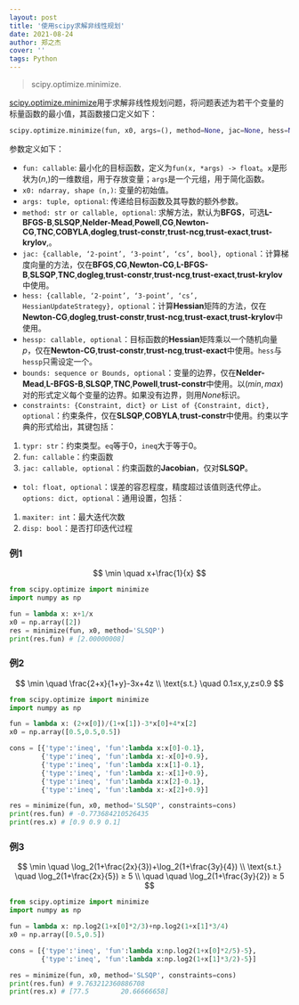 ```yaml
---
layout: post
title: '使用scipy求解非线性规划'
date: 2021-08-24
author: 郑之杰
cover: ''
tags: Python
---
```


> scipy.optimize.minimize.

[scipy.optimize.minimize](https://docs.scipy.org/doc/scipy/reference/generated/scipy.optimize.minimize.html)用于求解非线性规划问题，将问题表述为若干个变量的标量函数的最小值，其函数接口定义如下：

```python
scipy.optimize.minimize(fun, x0, args=(), method=None, jac=None, hess=None, hessp=None, bounds=None, constraints=(), tol=None, callback=None, options=None)
```

参数定义如下：
- `fun: callable`: 最小化的目标函数，定义为`fun(x, *args) -> float`。`x`是形状为$(n,)$的一维数组，用于存放变量；`args`是一个元组，用于简化函数。
- `x0: ndarray, shape (n,)`: 变量的初始值。
- `args: tuple, optional`: 传递给目标函数及其导数的额外参数。
- `method: str or callable, optional`: 求解方法，默认为**BFGS**，可选**L-BFGS-B**,**SLSQP**,**Nelder-Mead**,**Powell**,**CG**,**Newton-CG**,**TNC**,**COBYLA**,**dogleg**,**trust-constr**,**trust-ncg**,**trust-exact**,**trust-krylov**,。
- `jac: {callable, ‘2-point’, ‘3-point’, ‘cs’, bool}, optional`：计算梯度向量的方法，仅在**BFGS**,**CG**,**Newton-CG**,**L-BFGS-B**,**SLSQP**,**TNC**,**dogleg**,**trust-constr**,**trust-ncg**,**trust-exact**,**trust-krylov**中使用。
- `hess: {callable, ‘2-point’, ‘3-point’, ‘cs’, HessianUpdateStrategy}, optional`：计算**Hessian**矩阵的方法，仅在**Newton-CG**,**dogleg**,**trust-constr**,**trust-ncg**,**trust-exact**,**trust-krylov**中使用。
- `hessp: callable, optional`：目标函数的**Hessian**矩阵乘以一个随机向量$p$，仅在**Newton-CG**,**trust-constr**,**trust-ncg**,**trust-exact**中使用。`hess`与`hessp`只需设定一个。
- `bounds: sequence or Bounds, optional`：变量的边界，仅在**Nelder-Mead**,**L-BFGS-B**,**SLSQP**,**TNC**,**Powell**,**trust-constr**中使用。以$(min,max)$对的形式定义每个变量的边界。如果没有边界，则用$None$标识。
- `constraints: {Constraint, dict} or List of {Constraint, dict}, optional`：约束条件，仅在**SLSQP**,**COBYLA**,**trust-constr**中使用。约束以字典的形式给出，其键包括：
1. `typr: str`：约束类型。`eq`等于$0$，`ineq`大于等于$0$。
2. `fun: callable`：约束函数
3. `jac: callable, optional`：约束函数的**Jacobian**，仅对**SLSQP**。
- `tol: float, optional`：误差的容忍程度，精度超过该值则迭代停止。
`options: dict, optional`：通用设置，包括：
1. `maxiter: int`：最大迭代次数
2. `disp: bool`：是否打印迭代过程

### 例1

$$ \min \quad x+\frac{1}{x} $$

```python
from scipy.optimize import minimize
import numpy as np

fun = lambda x: x+1/x
x0 = np.array([2])
res = minimize(fun, x0, method='SLSQP')
print(res.fun) # [2.00000008]
```

### 例2

$$ \min \quad \frac{2+x}{1+y}-3x+4z \\ \text{s.t.} \quad 0.1≤x,y,z≤0.9 $$

```python
from scipy.optimize import minimize
import numpy as np

fun = lambda x: (2+x[0])/(1+x[1])-3*x[0]+4*x[2]
x0 = np.array([0.5,0.5,0.5])

cons = [{'type':'ineq', 'fun':lambda x:x[0]-0.1},
        {'type':'ineq', 'fun':lambda x:-x[0]+0.9},
        {'type':'ineq', 'fun':lambda x:x[1]-0.1},
        {'type':'ineq', 'fun':lambda x:-x[1]+0.9},
        {'type':'ineq', 'fun':lambda x:x[2]-0.1},
        {'type':'ineq', 'fun':lambda x:-x[2]+0.9}]

res = minimize(fun, x0, method='SLSQP', constraints=cons)
print(res.fun) # -0.773684210526435
print(res.x) # [0.9 0.9 0.1]
```

### 例3

$$ \min \quad \log_2(1+\frac{2x}{3})+\log_2(1+\frac{3y}{4}) \\ \text{s.t.} \quad \log_2(1+\frac{2x}{5}) ≥ 5 \\  \quad  \quad  \log_2(1+\frac{3y}{2}) ≥ 5 $$

```python
from scipy.optimize import minimize
import numpy as np

fun = lambda x: np.log2(1+x[0]*2/3)+np.log2(1+x[1]*3/4)
x0 = np.array([0.5,0.5])

cons = [{'type':'ineq', 'fun':lambda x:np.log2(1+x[0]*2/5)-5},
        {'type':'ineq', 'fun':lambda x:np.log2(1+x[1]*3/2)-5}]

res = minimize(fun, x0, method='SLSQP', constraints=cons)
print(res.fun) # 9.763212360886708
print(res.x) # [77.5        20.66666658]
```